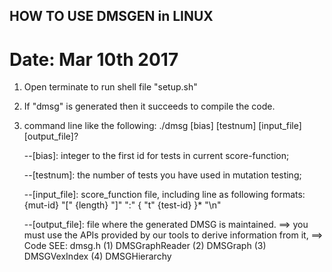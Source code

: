 ## HOW TO USE DMSGEN in LINUX ##
# Date: Mar 10th 2017 #

1. Open terminate to run shell file "setup.sh"
2. If "dmsg" is generated then it succeeds to compile the code.
3. command line like the following:
	./dmsg [bias] [testnum] [input_file] [output_file]?
	
	--[bias]: integer to the first id for tests in current score-function;
	
	--[testnum]: the number of tests you have used in mutation testing;
	
	--[input_file]: score_function file, including line as following formats:
		{mut-id} "[" {length} "]" ":" { "t" {test-id} }* "\n"
	
	--[output_file]: file where the generated DMSG is maintained.
		==> you must use the APIs provided by our tools to derive information from it,
		==> Code SEE: dmsg.h 
			(1) DMSGraphReader
			(2) DMSGraph
			(3) DMSGVexIndex
			(4) DMSGHierarchy
